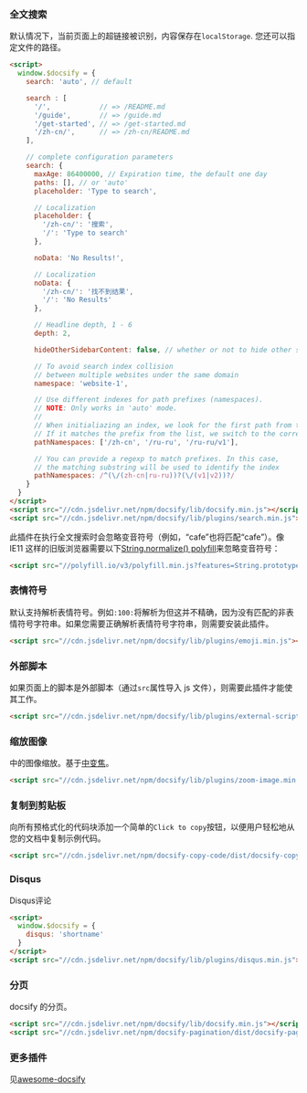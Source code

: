 ### 全文搜索

默认情况下，当前页面上的超链接被识别，内容保存在`localStorage`. 您还可以指定文件的路径。

```html
<script>
  window.$docsify = {
    search: 'auto', // default

    search : [
      '/',            // => /README.md
      '/guide',       // => /guide.md
      '/get-started', // => /get-started.md
      '/zh-cn/',      // => /zh-cn/README.md
    ],

    // complete configuration parameters
    search: {
      maxAge: 86400000, // Expiration time, the default one day
      paths: [], // or 'auto'
      placeholder: 'Type to search',

      // Localization
      placeholder: {
        '/zh-cn/': '搜索',
        '/': 'Type to search'
      },

      noData: 'No Results!',

      // Localization
      noData: {
        '/zh-cn/': '找不到结果',
        '/': 'No Results'
      },

      // Headline depth, 1 - 6
      depth: 2,

      hideOtherSidebarContent: false, // whether or not to hide other sidebar content

      // To avoid search index collision
      // between multiple websites under the same domain
      namespace: 'website-1',

      // Use different indexes for path prefixes (namespaces).
      // NOTE: Only works in 'auto' mode.
      //
      // When initialiazing an index, we look for the first path from the sidebar.
      // If it matches the prefix from the list, we switch to the corresponding index.
      pathNamespaces: ['/zh-cn', '/ru-ru', '/ru-ru/v1'],

      // You can provide a regexp to match prefixes. In this case,
      // the matching substring will be used to identify the index
      pathNamespaces: /^(\/(zh-cn|ru-ru))?(\/(v1|v2))?/
    }
  }
</script>
<script src="//cdn.jsdelivr.net/npm/docsify/lib/docsify.min.js"></script>
<script src="//cdn.jsdelivr.net/npm/docsify/lib/plugins/search.min.js"></script>
```

此插件在执行全文搜索时会忽略变音符号（例如，“cafe”也将匹配“cafe”）。像 IE11 这样的旧版浏览器需要以下[String.normalize() polyfill](https://developer.mozilla.org/en-US/docs/Web/JavaScript/Reference/Global_Objects/String/normalize)来忽略变音符号：

```html
<script src="//polyfill.io/v3/polyfill.min.js?features=String.prototype.normalize"></script>
```

### 表情符号

默认支持解析表情符号。例如`:100:`将解析为但这并不精确，因为没有匹配的非表情符号字符串。如果您需要正确解析表情符号字符串，则需要安装此插件。

```html
<script src="//cdn.jsdelivr.net/npm/docsify/lib/plugins/emoji.min.js"></script>
```

### 外部脚本

如果页面上的脚本是外部脚本（通过`src`属性导入 js 文件），则需要此插件才能使其工作。

```html
<script src="//cdn.jsdelivr.net/npm/docsify/lib/plugins/external-script.min.js"></script>
```

### 缩放图像

中的图像缩放。基于[中变焦](https://github.com/francoischalifour/medium-zoom)。

```html
<script src="//cdn.jsdelivr.net/npm/docsify/lib/plugins/zoom-image.min.js"></script>
```

### 复制到剪贴板

向所有预格式化的代码块添加一个简单的`Click to copy`按钮，以便用户轻松地从您的文档中复制示例代码。

```html
<script src="//cdn.jsdelivr.net/npm/docsify-copy-code/dist/docsify-copy-code.min.js"></script>
```

### Disqus

Disqus评论

```html
<script>
  window.$docsify = {
    disqus: 'shortname'
  }
</script>
<script src="//cdn.jsdelivr.net/npm/docsify/lib/plugins/disqus.min.js"></script>
```

### 分页

docsify 的分页。

```html
<script src="//cdn.jsdelivr.net/npm/docsify/lib/docsify.min.js"></script>
<script src="//cdn.jsdelivr.net/npm/docsify-pagination/dist/docsify-pagination.min.js"></script>
```

### 更多插件

见[awesome-docsify](https://docsify.js.org/#/awesome?id=plugins)

